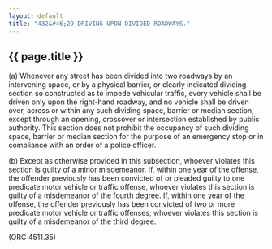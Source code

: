 ```yaml
---
layout: default 
title: "432&#46;29 DRIVING UPON DIVIDED ROADWAYS."
---
```


{{ page.title }}
----------------

​(a) Whenever any street has been divided into two roadways by an
intervening space, or by a physical barrier, or clearly indicated
dividing section so constructed as to impede vehicular traffic, every
vehicle shall be driven only upon the right-hand roadway, and no vehicle
shall be driven over, across or within any such dividing space, barrier
or median section, except through an opening, crossover or intersection
established by public authority. This section does not prohibit the
occupancy of such dividing space, barrier or median section for the
purpose of an emergency stop or in compliance with an order of a police
officer.

​(b) Except as otherwise provided in this subsection, whoever violates
this section is guilty of a minor misdemeanor. If, within one year of
the offense, the offender previously has been convicted of or pleaded
guilty to one predicate motor vehicle or traffic offense, whoever
violates this section is guilty of a misdemeanor of the fourth degree.
If, within one year of the offense, the offender previously has been
convicted of two or more predicate motor vehicle or traffic offenses,
whoever violates this section is guilty of a misdemeanor of the third
degree.

(ORC 4511.35)
